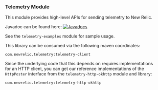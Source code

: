 ### Telemetry Module

This module provides high-level APIs for sending telemetry to New Relic.

Javadoc can be found here: [![Javadocs][javadoc-image]][javadoc-url]

See the `telemetry-examples` module for sample usage.

This library can be consumed via the following maven coordinates:

`com.newrelic.telemetry:telemetry-client`

Since the underlying code that this depends on requires implementations for an HTTP client, 
you can get our reference implementations of the `HttpPoster` interface
from the `telemetry-http-okhttp` module and library:

`com.newrelic.telemetry:telemetry-http-okhttp`

[javadoc-image]: https://www.javadoc.io/badge/com.newrelic.telemetry/telemetry.svg
[javadoc-url]: https://www.javadoc.io/doc/com.newrelic.telemetry/telemetry
